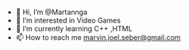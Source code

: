 - 👋 Hi, I’m @Martannga
- 👀 I’m interested in Video Games
- 🌱 I’m currently learning C++ ,HTML 
- 📫 How to reach me marvin.joel.seber@gmail.com



